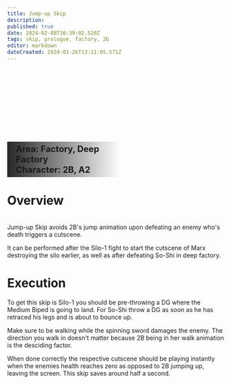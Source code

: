 ```yaml
---
title: Jump-up Skip
description: 
published: true
date: 2024-02-08T16:39:02.520Z
tags: skip, prologue, factory, 2b
editor: markdown
dateCreated: 2024-01-26T13:21:05.571Z
---
```



<div style="background-image: url('/assets/skips/bridge_skip/bridge.jpg'); height:250px; margin-right:20px">
  <p style="float:left;
            width:50%;
            margin-top:170px;
            padding-top:5px;
            padding-left:20px;
            padding-bottom:5px;
            font-size:20px;
            font-weight:bold;
            background-image: linear-gradient(to right, rgba(16, 16, 16, 0.9), rgba(0, 0, 0, 0));">
    Area: Factory, Deep Factory<br>
    Character: 2B, A2
  </p>
</div>

# Overview

<br>
Jump-up Skip avoids 2B's jump animation upon defeating an enemy who's death triggers a cutscene.

It can be performed after the Silo-1 fight to start the cutscene of Marx destroying the silo earlier, as well as after defeating So-Shi in deep factory.


# Execution

To get this skip is Silo-1 you should be pre-throwing a DG where the Medium Biped is going to land.
For So-Shi throw a DG as soon as he has retraced his legs and is about to bounce up.

Make sure to be walking while the spinning sword damages the enemy.
The direction you walk in doesn't matter because 2B being in her walk animation is the desciding factor.

When done correctly the respective cutscene should be playing instantly when the enemies health reaches zero as opposed to 2B jumping up, leaving the screen.
This skip saves around half a second.